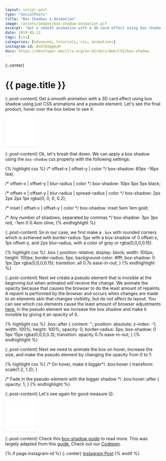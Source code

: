 ```yaml
---
layout: social-post
type: "SocialPosts"
title: "Box Shadows & Animation"
image: /assets/images/box-shadow-animation.gif
excerpt: "Get a smooth animation with a 3D card effect using box shadow using just CSS animations and a pseudo element."
date: 2019-05-11
tags: [css]
categories: [advanced, tutorials, css, animations]
instagram-id: BxUl0XpgOzM
docs: https://developer.mozilla.org/en-US/docs/Web/CSS/box-shadow
---
```

{:.center}
# {{ page.title }}

{:.post-content}
Get a smooth animation with a 3D card effect using box shadow using just CSS animations and a pseudo element.
Let's see the final product, hover over the box below to see it:

<div class="box"></div>
<style>
.box {
  position: relative;
  display: block;
  width: 100px;
  height: 100px;
  border-radius: 5px;
  background-color: #fff;
  box-shadow: 0 1px 2px rgba(0,0,0,0.15);
  transition: all 0.7s ease-in-out;
}

.box::after {
  content: '';
  position: absolute;
  z-index: -1;
  width: 100%;
  height: 100%;
  opacity: 0;
  border-radius: 5px;
  box-shadow: 0 5px 15px rgba(0,0,0,0.3);
  transition: opacity 0.7s ease-in-out;
}

.box:hover {
  transform: scale(1.2, 1.2);
}

/* Fade in the pseudo-element with the bigger shadow */
.box:hover::after {
  opacity: 1;
}
</style>

{:.post-content}
Ok, let's break that down. We can apply a box shadow using the `box-shadow`
css property with the following settings:

{% highlight css %}
/* offset-x | offset-y | color */
box-shadow: 60px -16px teal;

/* offset-x | offset-y | blur-radius | color */
box-shadow: 10px 5px 5px black;

/* offset-x | offset-y | blur-radius | spread-radius | color */
box-shadow: 2px 2px 2px 1px rgba(0, 0, 0, 0.2);

/* inset | offset-x | offset-y | color */
box-shadow: inset 5em 1em gold;

/* Any number of shadows, separated by commas */
box-shadow: 3px 3px red, -1em 0 0.4em olive;
{% endhighlight %}

{:.post-content}
So in our case, we first make a `.box` with rounded corners which is achieved
with border-radius: 5px with a box-shadow of 0 offset-x, 1px offset-y,
and 2px blur-radius, with a color of gray or rgba(0,0,0,0.15).

{% highlight css %}
.box {
  position: relative;
  display: block;
  width: 100px;
  height: 100px;
  border-radius: 5px;
  background-color: #fff;
  box-shadow: 0 1px 2px rgba(0,0,0,0.15);
  transition: all 0.7s ease-in-out;
}
{% endhighlight %}

{:.post-content}
Next we create a pseudo element that is invisible at the beginning but when 
animated will receive the change. We animate the opacity because that causes
the browser to do the least amount of repaints. A repaint is performed by the browser 
and occurs when changes are made to an elements skin that changes visibility, but do not affect its layout. 
You can see which css elements cause the least amount of browser adjustments <a href="https://csstriggers.com/" target="_blank">here.</a>
In the pseudo element we increase the box shadow and make it invisible by
giving it an opacity of 0.

{% highlight css %}
.box::after {
  content: '';
  position: absolute;
  z-index: -1;
  width: 100%;
  height: 100%;
  opacity: 0;
  border-radius: 5px;
  box-shadow: 0 5px 15px rgba(0,0,0,0.3);
  transition: opacity 0.7s ease-in-out;
}
{% endhighlight %}

{:.post-content}
Next we need to animate the box on hover, increase the size, and make the pseudo
element by changing the opacity from 0 to 1:

{% highlight css %}
/* On hover, make it bigger*/
.box:hover {
  transform: scale(1.2, 1.2);
}

/* Fade in the pseudo-element with the bigger shadow */
.box:hover::after {
  opacity: 1;
}
{% endhighlight %}

{:.post-content}
Let's see again for good measure 😌.
<div class="box"></div>

{:.post-content}
Check this <a href="{{page.docs}}" target="_blank">box-shadow guide</a> to read more.
This was largely adapted from this <a href="https://tobiasahlin.com/blog/how-to-animate-box-shadow/" target="_blank">guide.</a>
Check out our <a href="https://codepen.io/the_dev_diaries/pen/BezjZv" target="_blank">Codepen</a>.

{% if page.instagram-id %}
{:.center}
<a class="insta-link" href="https://www.instagram.com/p/{{page.instagram-id}}" target="_blank">Instagram Post</a>
{% endif %}
